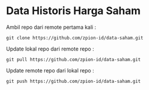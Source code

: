 # Data Historis Harga Saham

Ambil repo dari remote pertama kali :

`git clone https://github.com/zpion-id/data-saham.git`

Update lokal repo dari remote repo :

`git pull https://github.com/zpion-id/data-saham.git`

Update remote repo dari lokal repo :

`git push https://github.com/zpion-id/data-saham.git`